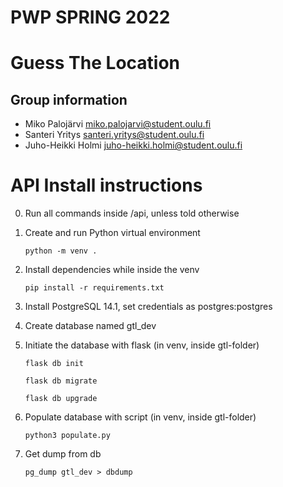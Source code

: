 # PWP SPRING 2022
# Guess The Location
## Group information
* Miko Palojärvi miko.palojarvi@student.oulu.fi
* Santeri Yritys santeri.yritys@student.oulu.fi
* Juho-Heikki Holmi juho-heikki.holmi@student.oulu.fi



# API Install instructions

0. Run all commands inside /api, unless told otherwise

1. Create and run Python virtual environment

      ```python -m venv .```


2. Install dependencies while inside the venv

    ```pip install -r requirements.txt```
  

3. Install PostgreSQL 14.1, set credentials as postgres:postgres

4. Create database named gtl_dev

5. Initiate the database with flask (in venv, inside gtl-folder)

    ```flask db init```

    ```flask db migrate```

    ```flask db upgrade```

6. Populate database with script (in venv, inside gtl-folder)
  
    ```python3 populate.py```

7. Get dump from db

      ```pg_dump gtl_dev > dbdump```
